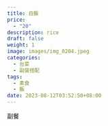 ```yaml
---
title: 白飯
price:
  - "20"
description: rice
draft: false
weight: 1
image: images/img_0204.jpeg
categories:
  - 台菜
  - 副餐搭配
tags:
  - 素食
  - 飯
date: 2023-08-12T03:52:50+08:00
---
```

副餐